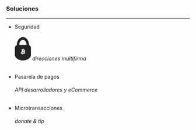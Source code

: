 ### Soluciones
------------------------
- Seguridad
  ###### <!-- .element: class="fragment fade-in" data-fragment-index="1" -->![Seguridad](resources/security.png)<!-- .element: style="border:0px; box-shadow: 0 0 0 rgba(0, 0, 0, 0); vertical-align: middle;"  data-fragment-index="1" --> <!-- .element: class="fragment fade-in" data-fragment-index="1" --> direcciones multifirma <!-- .element: class="fragment fade-in" data-fragment-index="1" -->      
- Pasarela de pagos <!-- .element: class="fragment fade-in" data-fragment-index="4" -->
  ###### API desarrolladores y eCommerce<!-- .element: class="fragment fade-in" data-fragment-index="5" -->
- Microtransacciones <!-- .element: class="fragment fade-in" data-fragment-index="6" -->
  ###### <!-- .element: class="fragment fade-in" data-fragment-index="7" -->*donate* & <!-- .element: class="fragment fade-in" data-fragment-index="7" -->*tip* <!-- .element: class="fragment fade-in" data-fragment-index="7" -->